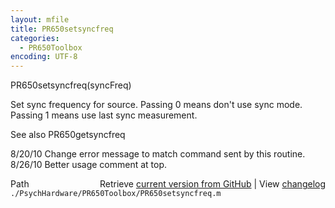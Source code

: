 ```yaml
---
layout: mfile
title: PR650setsyncfreq
categories:
  - PR650Toolbox
encoding: UTF-8
---
```


PR650setsyncfreq\(syncFreq\)

Set sync frequency for source.
  Passing 0 means don't use sync mode.
  Passing 1 means use last sync measurement.

See also PR650getsyncfreq

8/20/10  Change error message to match command sent by this routine.
8/26/10  Better usage comment at top.


<div class="code_header" style="text-align:right;">
  <span style="float:left;">Path&nbsp;&nbsp;</span> <span class="counter">Retrieve <a href=
  "https://raw.github.com/Psychtoolbox-3/Psychtoolbox-3/beta/./PsychHardware/PR650Toolbox/PR650setsyncfreq.m">current version from GitHub</a> | View <a href=
  "https://github.com/Psychtoolbox-3/Psychtoolbox-3/commits/beta/./PsychHardware/PR650Toolbox/PR650setsyncfreq.m">changelog</a></span>
</div>
<div class="code">
  <code>./PsychHardware/PR650Toolbox/PR650setsyncfreq.m</code>
</div>
